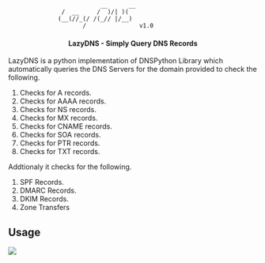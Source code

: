 ```
                          __      __ 
               /  __     /  )/| )(   
              (__(//_(/ /(_// |/__)  
                     /               v1.0     

```
<h4 align="center">LazyDNS - Simply Query DNS Records</h4>

LazyDNS is a python implementation of DNSPython Library which automatically queries the DNS Servers for the domain provided to check the following.

1. Checks for A records.
2. Checks for AAAA records.
3. Checks for NS records.
4. Checks for MX records.
5. Checks for CNAME records.
6. Checks for SOA records.
7. Checks for PTR records.
8. Checks for TXT records.

Addtionaly it checks for the following. 

1. SPF Records.
2. DMARC Records.
3. DKIM Records.
4. Zone Transfers

## Usage

![](https://raw.githubusercontent.com/deFr0ggy/deFr0ggy.github.io/master/assets/chopper/carbon.png)
